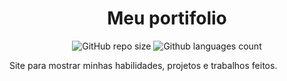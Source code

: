 <h1 align="center">Meu portifolio</h1>
<p align="center">
  <img alt="GitHub repo size" src="https://img.shields.io/github/repo-size/danielnoliveira/danielnoliveira.github.io">
  <img alt="Github languages count" src="https://img.shields.io/github/languages/count/danielnoliveira/danielnoliveira.github.io">
</p>

<p>Site para mostrar minhas habilidades, projetos e trabalhos feitos.</p>

